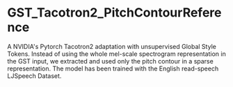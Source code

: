 # GST_Tacotron2_PitchContourReference
A NVIDIA's Pytorch Tacotron2 adaptation with unsupervised Global Style Tokens. Instead of using the whole mel-scale spectrogram representation in the GST input, we extracted and used only the pitch contour in a sparse representation. The model has been trained with the English read-speech LJSpeech Dataset. 
